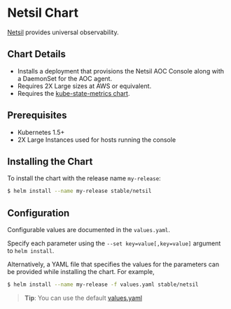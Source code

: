 # Netsil Chart

[Netsil](https://netsil.com/) provides universal observability.

## Chart Details

* Installs a deployment that provisions the Netsil AOC Console along with a DaemonSet for the AOC agent.
* Requires 2X Large sizes at AWS or equivalent.
* Requires the [kube-state-metrics chart](https://github.com/kubernetes/charts/tree/master/stable/kube-state-metrics).

## Prerequisites

- Kubernetes 1.5+
- 2X Large Instances used for hosts running the console

## Installing the Chart

To install the chart with the release name `my-release`:

```bash
$ helm install --name my-release stable/netsil
```

## Configuration

Configurable values are documented in the `values.yaml`.

Specify each parameter using the `--set key=value[,key=value]` argument to `helm install`.

Alternatively, a YAML file that specifies the values for the parameters can be provided while installing the chart. For example,

```bash
$ helm install --name my-release -f values.yaml stable/netsil
```

> **Tip**: You can use the default [values.yaml](values.yaml)